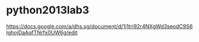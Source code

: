 python2013lab3
==============
https://docs.google.com/a/dhs.sg/document/d/1j1tri92r4NXgWd3seodC9S6IghojDaAqfTNrfx0UW6g/edit
